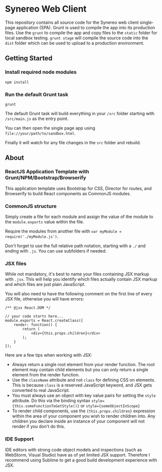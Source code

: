 # Synereo Web Client

This repository contains all source code for the Synereo web client single-page application (SPA). Grunt is used to compile the app into its production files. Use the `grunt` to compile the app and copy files to the `static` folder for local sandbox testing. `grunt stage` will compile the source code into the `dist` folder which can be used to upload to a production environment.

## Getting Started
### Install required node modules

`npm install`

### Run the default Grunt task

`grunt`

The default Grunt task will build everything in your `/src` folder starting with `/src/main.js` as the entry point.

You can then open the single page app using `file://your/path/to/sandbox.html`.

Finally it will watch for any file changes in the `src` folder and rebuild.

## About
### ReactJS Application Template with Grunt/NPM/Bootstrap/Browserify

This application template uses Bootstrap for CSS, Director for routes, and Browserify to build React components as CommonJS modules.

### CommonJS structure

Simply create a file for each module and assign the value of the module to the `module.exports` value within the file.

Require the modules from another file with `var myModule = require('./myModule.js')`.

Don't forget to use the full relative path notation, starting with a `./` and ending with `.js`. You can use subfolders if needed.

### JSX files

While not mandatory, it's best to name your files containing JSX markup with `.jsx`. This will help you identify which files actually contain JSX markup and which files are just plain JavaScript.

You will also need to have the following comment on the first line of every JSX file, otherwise you will have errors:

    /** @jsx React.DOM */
    
    // your code starts here...
    module.exports = React.createClass({
        render: function() {
            return (
                <div>{this.props.children}</div>
            );
        }
    });

Here are a few tips when working with JSX:

- Always return a single root element from your render function. The root element may contain child elements but you can only return a single element from the render function.
- Use the `className` attribute and not `class` for defining CSS on elements. This is because `class` is a reserved JavaScript keyword, and JSX gets converted to real JavaScript.
- You must always use an object with key value pairs for setting the `style` attribute. Do this via the binding syntax `style={this.someFunctionToGetStyle()}` or `style={someObjectInScope}`
- To render child components, use the `{this.props.children}` expression within the area of your component you wish to render children into. Any children you declare inside an instance of your component will not render if you don't do this.

### IDE Support

IDE editors with strong code object models and inspections (such as WebStorm, Visual Studio) have as of yet limited JSX support. Therefore I recommend using Sublime to get a good build development experience with JSX.